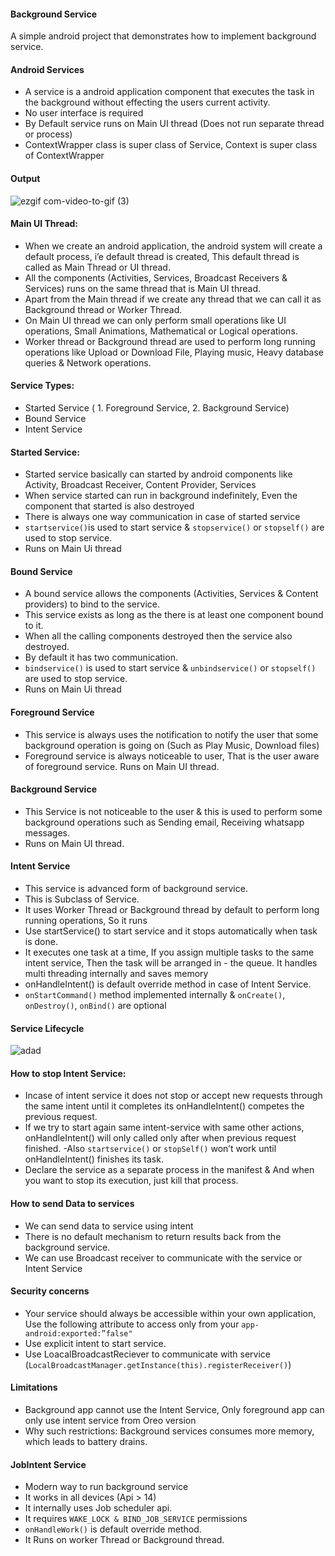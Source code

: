 #### Background Service

A simple android project that demonstrates how to implement background service.


#### Android Services

- A service is a android application component that executes the task in the background without effecting the users current activity.
- No user interface is required 
- By Default service runs on Main UI thread (Does not run separate  thread or process)
- ContextWrapper class is super class of Service, Context is super class of ContextWrapper

#### Output

![ezgif com-video-to-gif (3)](https://user-images.githubusercontent.com/10658016/67355350-b39e0580-f574-11e9-8fec-ecf791e44749.gif)


#### Main UI Thread:

- When we create an android application, the android system will create a default process, i’e default thread is created, This default thread is called as Main Thread or UI thread.
- All the components (Activities, Services, Broadcast Receivers & Services) runs on the same thread that is Main UI thread.
- Apart from the Main thread if we create any thread that we can call it as Background thread or Worker Thread.
- On Main UI thread we can only perform small operations like UI operations, Small Animations, Mathematical or Logical operations.
- Worker thread or Background thread are used to perform long running operations like Upload or Download File, Playing music, Heavy database queries & Network operations.   

#### Service Types:

* Started Service ( 1. Foreground Service, 2. Background Service)
* Bound Service
* Intent Service

#### Started Service:

- Started service basically can started by android components like Activity, Broadcast  Receiver, Content Provider, Services
- When service started can run in background indefinitely, Even the component that started is also destroyed
- There is always one way communication in case of started service
- `startservice()`is used to start service & `stopservice()` or `stopself()` are used to stop service.
- Runs on Main Ui thread

#### Bound Service

- A bound service allows the components (Activities, Services & Content providers) to bind to the service.
- This service exists as long as the there is at least one component bound to it.
- When all the calling components destroyed then the service also destroyed.
- By default it has two communication.
- ` bindservice() ` is used to start service & ` unbindservice() ` or ` stopself() ` are used to stop service.
- Runs on Main Ui thread

#### Foreground Service

- This service is always uses the notification to notify the user that some background operation is going on (Such as Play Music, Download files)
- Foreground service is always noticeable to user, That is the user aware of foreground service.
Runs on Main UI thread.

#### Background Service

- This Service is not noticeable to the user & this is used to perform some background operations such as Sending email, Receiving whatsapp messages.
- Runs on Main UI thread.

#### Intent Service

- This service is advanced form of background service.
- This is Subclass of Service.
- It uses Worker Thread or Background thread by default to perform long running operations, So it runs 
- Use startService() to start service and it stops automatically when task is done.
- It executes one task at a time, If you assign multiple tasks to the same intent service, Then the task will be arranged in - the queue. It handles multi threading internally and saves memory
- onHandleIntent() is default override method in case of Intent Service.
- ` onStartCommand() ` method implemented internally & ` onCreate() `, ` onDestroy() `, ` onBind() ` are optional

#### Service Lifecycle

![adad](https://user-images.githubusercontent.com/10658016/67318530-3d27e600-f529-11e9-87b8-0768c8c27b1f.png)



#### How to stop Intent Service:

- Incase of intent service it does not stop or accept new requests through the same intent until it completes its onHandleIntent() competes the previous request.
- If we try to start again same intent-service with same other actions, onHandleIntent() will only called only after when previous request finished.
-Also `startservice()` or `stopSelf()`  won’t work until onHandleIntent() finishes its task.
- Declare the service as a separate process in the manifest & And when you want to stop its execution, just kill that process. 

#### How to send Data to services

- We can send data to service using intent
- There is no default mechanism to return results back from the background service.
- We can use Broadcast receiver to communicate with the service or Intent Service

#### Security concerns

- Your service should always be accessible within your own application, Use the following attribute to access only from your ` app- android:exported:”false" `
- Use explicit intent to start service.
- Use LoacalBroadcastReciever to communicate with service (`LocalBroadcastManager.getInstance(this).registerReceiver()`)

#### Limitations

- Background app cannot use the Intent Service, Only foreground app can only use intent service from Oreo version
- Why such restrictions: Background services consumes more memory, which leads to battery drains. 

#### JobIntent Service 

- Modern way to run background service
- It works in all devices (Api > 14)
- It internally uses Job scheduler api.
- It requires `WAKE_LOCK & BIND_JOB_SERVICE` permissions
- `onHandleWork()` is default override method.
- It Runs on worker Thread or Background thread.

